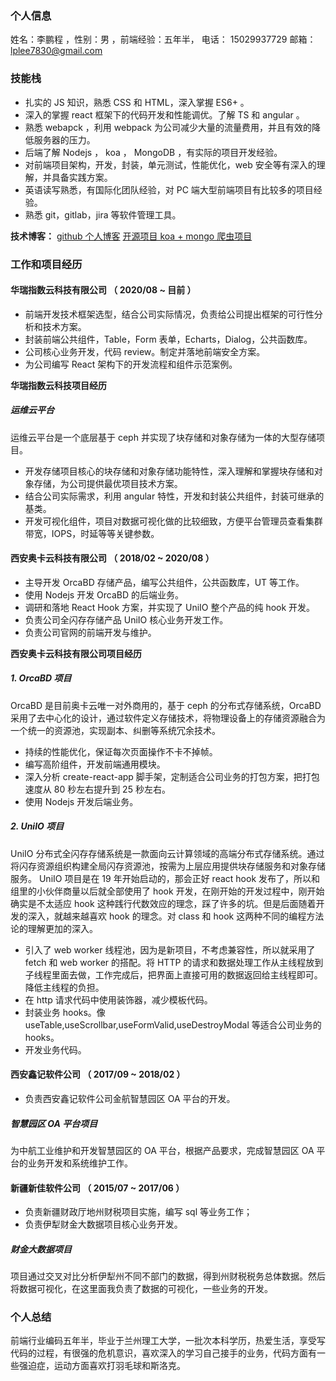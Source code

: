 ### 个人信息

姓名：李鹏程 ，性别：男 ，前端经验：五年半， 电话： 15029937729 邮箱： lplee7830@gmail.com

### 技能栈

- 扎实的 JS 知识，熟悉 CSS 和 HTML，深入掌握 ES6+ 。
- 深入的掌握 react 框架下的代码开发和性能调优。了解 TS 和 angular 。
- 熟悉 webapck ，利用 webpack 为公司减少大量的流量费用，并且有效的降低服务器的压力。
- 后端了解 Nodejs ， koa ， MongoDB ，有实际的项目开发经验。
- 对前端项目架构，开发，封装，单元测试，性能优化，web 安全等有深入的理解，并具备实践方案。
- 英语读写熟悉，有国际化团队经验，对 PC 端大型前端项目有比较多的项目经验。
- 熟悉 git，gitlab，jira 等软件管理工具。

**技术博客：**
[github 个人博客](https://github.com/XJawher/blog)
[开源项目 koa + mongo 爬虫项目](https://github.com/XJawher/spiderForNode)

### 工作和项目经历

#### 华瑞指数云科技有限公司 （ 2020/08 ~ 目前 ）

- 前端开发技术框架选型，结合公司实际情况，负责给公司提出框架的可行性分析和技术方案。
- 封装前端公共组件，Table，Form 表单，Echarts，Dialog，公共函数库。
- 公司核心业务开发，代码 review。制定并落地前端安全方案。
- 为公司编写 React 架构下的开发流程和组件示范案例。

**华瑞指数云科技项目经历**

##### 运维云平台

运维云平台是一个底层基于 ceph 并实现了块存储和对象存储为一体的大型存储项目。

- 开发存储项目核心的块存储和对象存储功能特性，深入理解和掌握块存储和对象存储，为公司提供最优项目技术方案。
- 结合公司实际需求，利用 angular 特性，开发和封装公共组件，封装可继承的基类。
- 开发可视化组件，项目对数据可视化做的比较细致，方便平台管理员查看集群带宽，IOPS，时延等等关键参数。

#### 西安奥卡云科技有限公司 （ 2018/02 ~ 2020/08 ）

- 主导开发 OrcaBD 存储产品，编写公共组件，公共函数库，UT 等工作。
- 使用 Nodejs 开发 OrcaBD 的后端业务。
- 调研和落地 React Hook 方案，并实现了 UniIO 整个产品的纯 hook 开发。
- 负责公司全闪存存储产品 UniIO 核心业务开发工作。
- 负责公司官网的前端开发与维护。

**西安奥卡云科技有限公司项目经历**

##### 1. OrcaBD 项目

OrcaBD 是目前奥卡云唯一对外商用的，基于 ceph 的分布式存储系统，OrcaBD 采用了去中心化的设计，通过软件定义存储技术，将物理设备上的存储资源融合为一个统一的资源池，实现副本、纠删等系统冗余技术。

- 持续的性能优化，保证每次页面操作不卡不掉帧。
- 编写高阶组件，开发前端通用模块。
- 深入分析 create-react-app 脚手架，定制适合公司业务的打包方案，把打包速度从 80 秒左右提升到 25 秒左右。
- 使用 Nodejs 开发后端业务。

##### 2. UniIO 项目

UniIO 分布式全闪存存储系统是一款面向云计算领域的高端分布式存储系统。通过将闪存资源组织构建全局闪存资源池，按需为上层应用提供块存储服务和对象存储服务。
UniIO 项目是在 19 年开始启动的，那会正好 react hook 发布了，所以和组里的小伙伴商量以后就全部使用了 hook 开发，在刚开始的开发过程中，刚开始确实是不太适应 hook 这种践行代数效应的理念，踩了许多的坑。但是后面随着开发的深入，就越来越喜欢 hook 的理念。对 class 和 hook 这两种不同的编程方法论的理解更加的深入。

- 引入了 web worker 线程池，因为是新项目，不考虑兼容性，所以就采用了 fetch 和 web worker 的搭配。将 HTTP 的请求和数据处理工作从主线程放到子线程里面去做，工作完成后，把界面上直接可用的数据返回给主线程即可。降低主线程的负担。
- 在 http 请求代码中使用装饰器，减少模板代码。
- 封装业务 hooks。像 useTable,useScrollbar,useFormValid,useDestroyModal 等适合公司业务的 hooks。
- 开发业务代码。

#### 西安鑫记软件公司 （ 2017/09 ~ 2018/02 ）

- 负责西安鑫记软件公司金航智慧园区 OA 平台的开发。

##### 智慧园区 OA 平台项目

为中航工业维护和开发智慧园区的 OA 平台，根据产品要求，完成智慧园区 OA 平台的业务开发和系统维护工作。

#### 新疆新佳软件公司 （ 2015/07 ~ 2017/06 ）

- 负责新疆财政厅地州财税项目实施，编写 sql 等业务工作；
- 负责伊犁财金大数据项目核心业务开发。

##### 财金大数据项目

项目通过交叉对比分析伊犁州不同不部门的数据，得到州财税税务总体数据。然后将数据可视化，在这里面我负责了数据的可视化，一些业务的开发。

### 个人总结

前端行业编码五年半，毕业于兰州理工大学，一批次本科学历，热爱生活，享受写代码的过程，有很强的危机意识，喜欢深入的学习自己接手的业务，代码方面有一些强迫症，运动方面喜欢打羽毛球和斯洛克。
